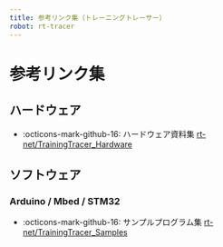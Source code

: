 ```yaml
---
title: 参考リンク集（トレーニングトレーサー）
robot: rt-tracer
---
```

# 参考リンク集

## ハードウェア

- :octicons-mark-github-16: 
ハードウェア資料集
[rt-net/TrainingTracer_Hardware](https://github.com/rt-net/TrainingTracer_Hardware)
    

## ソフトウェア

### Arduino / Mbed / STM32

- :octicons-mark-github-16: 
サンプルプログラム集
[rt-net/TrainingTracer_Samples](https://github.com/rt-net/TrainingTracer_Samples)
